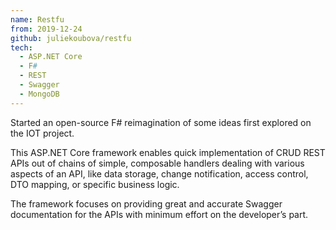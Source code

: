 ```yaml
---
name: Restfu
from: 2019-12-24
github: juliekoubova/restfu
tech:
  - ASP.NET Core
  - F#
  - REST
  - Swagger
  - MongoDB
---
```


Started an open-source F# reimagination of some ideas first explored on the
IOT project.

This ASP.NET Core framework enables quick implementation of CRUD REST APIs
out of chains of simple, composable handlers dealing with various aspects of an API,
like data storage, change notification, access control, DTO mapping, or specific
business logic.

The framework focuses on providing great and accurate Swagger documentation
for the APIs with minimum effort on the developer&rsquo;s part.

